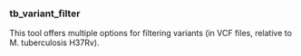 ### tb_variant_filter

This tool offers multiple options for filtering variants (in
VCF files, relative to M. tuberculosis H37Rv).